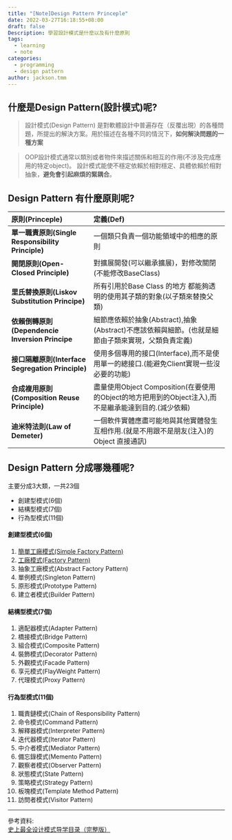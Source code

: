 ```yaml
---
title: "[Note]Design Pattern Princeple"
date: 2022-03-27T16:18:55+08:00
draft: false
Description: 學習設計模式是什麼以及有什麼原則
tags:
  - learning
  - note
categories: 
  - programming
  - design pattern
author: jackson.tmm
---
```


## 什麼是Design Pattern(設計模式)呢?
> 設計模式(Design Pattern) 是對軟體設計中普遍存在（反覆出現）的各種問題，所提出的解決方案。用於描述在各種不同的情況下，**如何解決問題的一種方案**

> OOP設計模式通常以類別或者物件來描述關係和相互的作用(不涉及完成應用的特定object)。
> 設計模式能使不穩定依賴於相對穩定、具體依賴於相對抽象，**避免會引起麻煩的緊耦合**。

## Design Pattern 有什麼原則呢?
|原則(Princeple)|定義(Def)|
|:---------------|:---|
|**單一職責原則(Single Responsibility Principle)**|一個類只負責一個功能領域中的相應的原則|
|**開閉原則(Open-Closed Principle)**|對擴展開發(可以繼承擴展)，對修改關閉(不能修改BaseClass)|
|**里氏替換原則(Liskov Substitution Principe)**|所有引用於Base Class 的地方 都能夠透明的使用其子類的對象(以子類來替換父類)|
|**依賴倒轉原則(Dependencie Inversion Principe**|細節應依賴於抽象(Abstract),抽象(Abstract)不應該依賴與細節。(也就是細節由子類來實現，父類負責定義)|
|**接口隔離原則(Interface Segregation Principle)**|使用多個專用的接口(Interface),而不是使用單一的總接口.(能避免Client實現一些沒必要的功能)|
|**合成複用原則(Composition Reuse Principle)**|盡量使用Object Composition(在要使用的Object的地方把用到的Object注入),而不是繼承能達到目的.(減少依賴)|
|**迪米特法則(Law of Demeter)**|一個軟件實體應盡可能地與其他實體發生互相作用.(就是不用跟不是朋友(注入)的Object 直接通訊)|
## Design Pattern 分成哪幾種呢?
主要分成3大類，一共23個
* 創建型模式(6個)
* 結構型模式(7個)
* 行為型模式(11個)

#### 創建型模式(6個)
1. [簡單工廠模式(Simple Factory Pattern)](/post/creational-simple-factory)
2. [工廠模式(Factory Pattern)](/post/creational-factory)
3. 抽象工廠模式(Abstract Factory Pattern)
4. 單例模式(Singleton Pattern)
5. 原形模式(Prototype Pattern)
6. 建立者模式(Builder Pattern)
  
#### 結構型模式(7個)
1. 適配器模式(Adapter Pattern)
2. 橋接模式(Bridge Pattern)
3. 組合模式(Composite Pattern)
4. 裝飾模式(Decorator Pattern)
5. 外觀模式(Facade Pattern)
6. 享元模式(FlayWeight Pattern)
7. 代理模式(Proxy Pattern)

#### 行為型模式(11個)
1. 職責鏈模式(Chain of Responsibility Pattern)
2. 命令模式(Command Pattern)
3. 解釋器模式(Interpreter Pattern)
4. 迭代器模式(Iterator Pattern)
5. 中介者模式(Mediator Pattern)
6. 備忘錄模式(Memento Pattern)
7. 觀察者模式(Observer Pattern)
8. 狀態模式(State Pattern)
9. 策略模式(Strategy Pattern)
10. 板塊模式(Template Method Pattern)
11. 訪問者模式(Visitor Pattern)
---

參考資料:  
[史上最全设计模式导学目录（完整版）](https://blog.csdn.net/LoveLion/article/details/17517213)